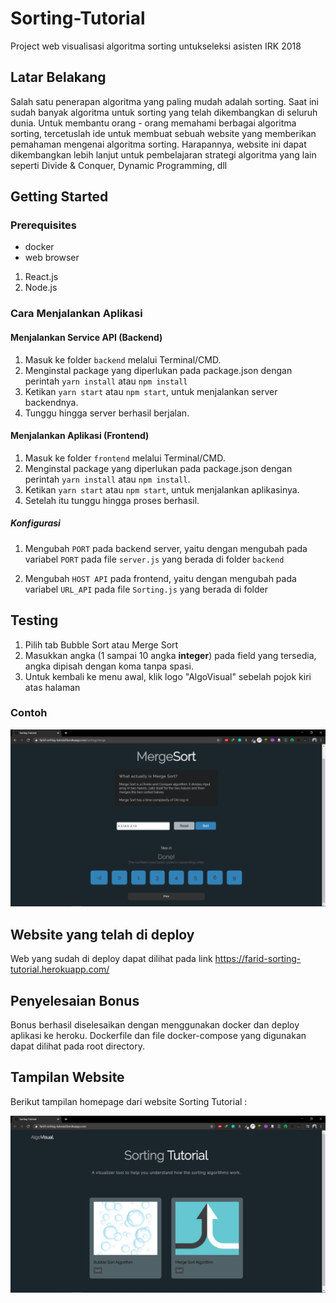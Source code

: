 # Sorting-Tutorial
Project web visualisasi algoritma sorting untukseleksi asisten IRK 2018

## Latar Belakang
Salah satu penerapan algoritma yang paling mudah adalah sorting. Saat ini sudah banyak algoritma untuk sorting yang telah dikembangkan di seluruh dunia. Untuk membantu orang - orang memahami berbagai algoritma sorting, tercetuslah ide untuk membuat sebuah website yang memberikan pemahaman mengenai algoritma sorting. Harapannya, website ini dapat dikembangkan lebih lanjut untuk pembelajaran strategi algoritma yang lain seperti Divide & Conquer, Dynamic Programming, dll

## Getting Started
### Prerequisites
* docker
* web browser
1. React.js
2. Node.js

### Cara Menjalankan Aplikasi

#### Menjalankan Service API (Backend)

1. Masuk ke folder `backend` melalui Terminal/CMD.
2. Menginstal package yang diperlukan pada package.json dengan perintah `yarn install` atau `npm install`
3. Ketikan `yarn start` atau `npm start`, untuk menjalankan server backendnya.
4. Tunggu hingga server berhasil berjalan.

#### Menjalankan Aplikasi (Frontend)

1. Masuk ke folder `frontend` melalui Terminal/CMD.
2. Menginstal package yang diperlukan pada package.json dengan perintah `yarn install` atau `npm install`.
3. Ketikan `yarn start` atau `npm start`, untuk menjalankan aplikasinya.
4. Setelah itu tunggu hingga proses berhasil.

##### Konfigurasi

1. Mengubah `PORT` pada backend server, yaitu dengan mengubah pada variabel `PORT` pada file `server.js` yang berada di folder `backend`

2. Mengubah `HOST API` pada frontend, yaitu dengan mengubah pada variabel `URL_API` pada file `Sorting.js` yang berada di folder

## Testing
1. Pilih tab Bubble Sort atau Merge Sort
2. Masukkan angka (1 sampai 10 angka **integer**) pada field yang tersedia, angka dipisah dengan koma tanpa spasi.
3. Untuk kembali ke menu awal, klik logo "AlgoVisual" sebelah pojok kiri atas halaman
### Contoh
<img src = "ss2.png">


## Website yang telah di deploy
Web yang sudah di deploy dapat dilihat pada link
https://farid-sorting-tutorial.herokuapp.com/

## Penyelesaian Bonus
Bonus berhasil diselesaikan dengan menggunakan docker dan deploy aplikasi ke heroku.
Dockerfile dan file docker-compose yang digunakan dapat dilihat pada root directory.

## Tampilan Website
Berikut tampilan homepage dari website Sorting Tutorial :


<img src = "ss.png">
